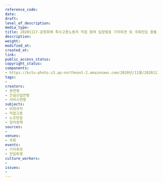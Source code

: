 ```yaml
---
reference_code: 
date: 
draft: 
level_of_description: 
media_type: 
title: 20201117-공청회에 특수고용노동자 직접 참여 입장발표 기자회견 및 국회진입 충돌
description: 
weight: 
modified_at: 
created_at: 
link: 
public_access_status: 
copyright_status: 
components:
- https://kctu-photo.s3.ap-northeast-2.amazonaws.com/2020년/11월/20201117-공청회에+특수고용노동자+직접+참여+입장발표+기자회견+및+국회진입+충돌/1280_1DX1030.jpg
tags:
- 
creators:
- 총연맹
- 건설산업연맹
- 서비스연맹
subjects:
- 비정규직
- 직접고용
- 노조탄압
- 정치정책
sources:
- 
venues:
- 국회
events:
- 기자회견
- 진입투쟁
culture_workers:
- 
issues:
- 
---
```

